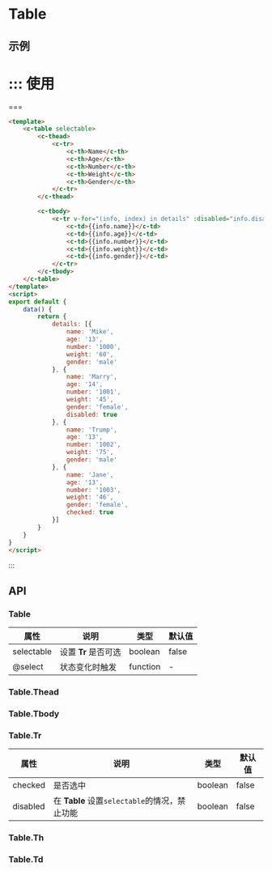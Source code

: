 # Table

## 示例



::: 使用
===

===
```html
<template>
	<c-table selectable>
		<c-thead>
			<c-tr>
				<c-th>Name</c-th>
				<c-th>Age</c-th>
				<c-th>Number</c-th>
				<c-th>Weight</c-th>
				<c-th>Gender</c-th>
			</c-tr>
		</c-thead>

		<c-tbody>
			<c-tr v-for="(info, index) in details" :disabled="info.disabled" :value="index" :checked="info.checked">
				<c-td>{{info.name}}</c-td>
				<c-td>{{info.age}}</c-td>
				<c-td>{{info.number}}</c-td>
				<c-td>{{info.weight}}</c-td>
				<c-td>{{info.gender}}</c-td>
			</c-tr>
		</c-tbody>
	</c-table>
</template>
<script>
export default {
	data() {
		return {
			details: [{
				name: 'Mike',
				age: '13',
				number: '1000',
				weight: '60',
				gender: 'male'
			}, {
				name: 'Marry',
				age: '14',
				number: '1001',
				weight: '45',
				gender: 'female',
				disabled: true
			}, {
				name: 'Trump',
				age: '13',
				number: '1002',
				weight: '75',
				gender: 'male'
			}, {
				name: 'Jane',
				age: '13',
				number: '1003',
				weight: '46',
				gender: 'female',
				checked: true
			}]
		}
	}
}
</script>
```
:::


## API

### Table

| 属性      | 说明                                       | 类型       | 默认值   |
| ------- | ---------------------------------------- | -------- | ----- |
| selectable   | 设置 **Tr** 是否可选					 | boolean   | false     |
| @select| 状态变化时触发                                  | function | -     |

### Table.Thead

### Table.Tbody

### Table.Tr
| 属性      | 说明                                       | 类型       | 默认值   |
| ------- | ---------------------------------------- | -------- | ----- |
| checked   | 是否选中											 | boolean   | false     |
| disabled   | 在 **Table** 设置`selectable`的情况，禁止功能		 | boolean   | false     |

### Table.Th

### Table.Td
